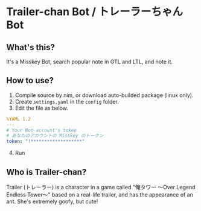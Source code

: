 # Trailer-chan Bot / トレーラーちゃんBot

## What's this?

It's a Misskey Bot, search popular note in GTL and LTL, and note it.

## How to use?

1. Compile source by nim, or download auto-builded package (linux only).
2. Create `settings.yaml` in the `config` folder.
3. Edit the file as below.

```yaml settings.yaml
%YAML 1.2
---
# Your Bot account's token
# あなたのアカウントの Misskey のトークン
token: "!*******************"
```

4. Run

## Who is Trailer-chan?

Trailer (トレーラー) is a character in a game called "俺タワー ～Over Legend Endless Tower～" based on a real-life trailer, and has the appearance of an ant. She's extremely goofy, but cute!
